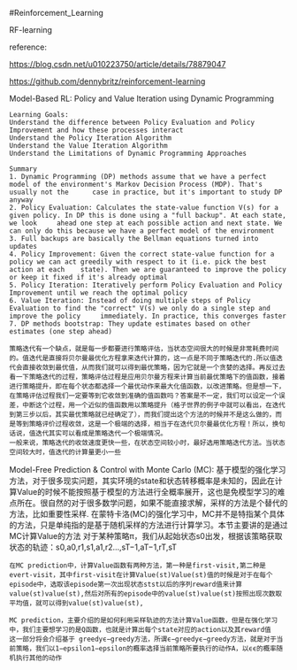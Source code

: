 #Reinforcement_Learning



RF-learning

 reference:

 https://blog.csdn.net/u010223750/article/details/78879047

 https://github.com/dennybritz/reinforcement-learning



 

Model-Based RL: Policy and Value Iteration using Dynamic Programming
	
	Learning Goals:
	Understand the difference between Policy Evaluation and Policy Improvement and how these processes interact
	Understand the Policy Iteration Algorithm
	Understand the Value Iteration Algorithm
	Understand the Limitations of Dynamic Programming Approaches

	Summary
	1. Dynamic Programming (DP) methods assume that we have a perfect model of the environment's Markov Decision Process (MDP). That's usually not the 		case in practice, but it's important to study DP anyway
	2. Policy Evaluation: Calculates the state-value function V(s) for a given policy. In DP this is done using a "full backup". At each state, we look 	ahead one step at each possible action and next state. We can only do this because we have a perfect model of the environment
	3. Full backups are basically the Bellman equations turned into updates
	4. Policy Improvement: Given the correct state-value function for a policy we can act greedily with respect to it (i.e. pick the best action at each 	state). Then we are guaranteed to improve the policy or keep it fixed if it's already optimal
	5. Policy Iteration: Iteratively perform Policy Evaluation and Policy Improvement until we reach the optimal policy
	6. Value Iteration: Instead of doing multiple steps of Policy Evaluation to find the "correct" V(s) we only do a single step and improve the policy 	immediately. In practice, this converges faster
	7. DP methods bootstrap: They update estimates based on other estimates (one step ahead)

	策略迭代有一个缺点，就是每一步都要进行策略评估，当状态空间很大的时候是非常耗费时间的。值迭代是直接将贝尔曼最优化方程拿来迭代计算的，这一点是不同于策略迭代的.所以值迭代会直接收敛到最优值，从而我们就可以得到最优策略，因为它就是一个贪婪的选择。再反过去看一下策略迭代的过程，策略评估过程是应用贝尔曼方程来计算当前最优策略下的值函数，接着进行策略提升，即在每个状态都选择一个最优动作来最大化值函数，以改进策略。但是想一下，在策略评估过程我们一定要等到它收敛到准确的值函数吗？答案是不一定，我们可以设定一个误差，中断这个过程，用一个近似的值函数用以策略提升（格子世界的例子中就可以看出，在迭代到第三步以后，其实最优策略就已经确定了），而我们提出这个方法的时候并不是这么做的，而是等到策略评价过程收敛，这是一个极端的选择，相当于在迭代贝尔曼最优化方程！所以，换句话说，值迭代其实可以看成是策略迭代一个极端情况。
	一般来说，策略迭代的收敛速度更快一些，在状态空间较小时，最好选用策略迭代方法。当状态空间较大时，值迭代的计算量更小一些


Model-Free Prediction & Control with Monte Carlo (MC):
	基于模型的强化学习方法，对于很多现实问题，其实环境的state和状态转移概率是未知的，因此在计算Value的时候不能按照基于模型的方法进行全概率展开，这也是免模型学习的难点所在。很自然的对于很多数学问题，如果不能直接求解，采样的方法是个替代的方法，比如重要性采样.
	在蒙特卡洛(MC)的强化学习中，MC并不是特指某个具体的方法，只是单纯指的是基于随机采样的方法进行计算学习。本节主要讲的是通过MC计算Value的方法
	对于某种策略π，我们从起始状态s0出发，根据该策略获取状态的轨迹：s0,a0,r1,s1,a1,r2...,sT−1,aT−1,rT,sT

	在MC prediction中，计算Value函数有两种方法，第一种是first-visit,第二种是evert-visit，其中first-visit在计算Value(st)Value(st)值的时候是对于在每个episode中，选取该episode第一次出现状态stst以后的序列reward值来计算value(st)value(st),然后对所有的episode中的value(st)value(st)按照出现次数取平均值，就可以得到value(st)value(st),

	MC prediction，主要介绍的是如何利用采样轨迹的方法计算Value函数，但是在强化学习中，我们主要想学习的是Q函数，也就是计算出每个state对应的action以及其reward值
	这一部分将会介绍基于 greedyϵ−greedy方法，所谓ϵ−greedyϵ−greedy方法，就是对于当前策略，我们以1−epsilon1−epsilon的概率选择当前策略所要执行的动作A，以ϵϵ的概率随机执行其他的动作
